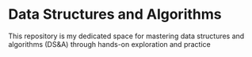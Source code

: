 # Data Structures and Algorithms
This repository is my dedicated space for mastering data structures and algorithms (DS&amp;A) through hands-on exploration and practice
